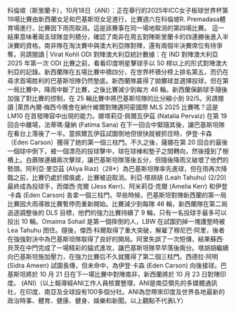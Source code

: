 科倫坡（斯里蘭卡），10月18日（ANI）：正在舉行的2025年ICC女子板球世界杯第19場比賽由新西蘭女足和巴基斯坦女足進行，比賽週六在科倫坡R. Premadasa體育場進行，比賽因下雨而取消。這是該賽事在同一場地取消的第四場比賽。 這一結果意味著兩支球隊並列積分，確認了南非在周五對陣斯里蘭卡的四連勝後進入半決賽的資格。南非隊在淘汰賽中與澳大利亞隊對陣，還有兩個半決賽席位有待爭奪。另請閱讀 | Virat Kohli ODI 對陣澳大利亞統計數據：在 IND 對陣澳大利亞 2025 年第一次 ODI 比賽之前，看看印度明星擊球手以 50 桿以上的形式對陣澳大利亞的記錄。新西蘭隊在五場比賽中積四分，在世界杯積分榜上排名第五，而仍在尋求首場胜利的巴基斯坦隊仍然墊底。新西蘭隊贏得了拋擲球並選擇投球，但在第一局比賽中，降雨中斷了比賽，之後比賽減少到每方 46 輪。新西蘭保齡球手隨後加強了對比賽的控制，在 25 輪比賽中將巴基斯坦隊的比分縮小到 92/5。另請閱讀 |萊昂內爾·梅西今晚會在納什維爾對陣邁阿密國際 MLS 2025 比賽嗎？這是 LM10 在首發陣容中出現的能力。娜塔莉亞·佩爾瓦伊茲 (Natalia Pervaiz) 在第 19 回合中離場，法蒂瑪·薩納 (Fatima Sana) 在下一回合中緊隨其後，讓巴基斯坦隊在看台上落後了一半。當佩爾瓦伊茲試圖倒地但很快就被抓住時，伊登·卡森（Eden Carson）獲得了她的第一個三柱門。不久之後，薩娜在第 20 回合的最後一個球中倒下，被一個漂亮的投球擊中，球在球棒和墊子之間轉向，然後撞到了樹樁上。白蕨隊連續兩次擊球，讓巴基斯坦隊落後五分，但隨後降雨又破壞了他們的勢頭。阿利亞·里亞茲 (Aliya Riaz)（28*）為巴基斯坦隊率先進球，但在雨再次降臨之前，比賽仍處於摺痕處，比賽被迫取消。利亞·塔胡胡 (Leah Tahuhu) (2/20) 最終成為投球手，而傑西·克爾 (Jess Kerr)、阿米莉亞·克爾 (Amelia Kerr) 和伊登·卡森 (Eden Carson) 各拿一個三柱門。早些時候，巴基斯坦對陣新西蘭的第一局比賽因大雨導致比賽暫停而重新開始。比賽減少到每隊 46 輪，新西蘭隊在第二局追逐調整後的 DLS 目標，他們的強力比賽持續了 9 輪，只有一名投球手最多可以投出 10 輪。Omaima Sohail 是第一個摔倒的人，LBW 在試圖扔掉一塊護墊時被 Lea Tahuhu 困住。隨後，傑西·科爾取得了重大突破，解雇了穆尼巴·阿里，後者在強強對決中為巴基斯坦隊取得了良好的開局。阿里失誤了一次短傳，結果蘇西·貝茨在中門完成了一場精彩的貓式進攻，讓巴基斯坦隊早早落後兩分。塔胡胡繼續向巴基斯坦施加壓力，在強力比賽后不久就獲得了第二個三柱門。西德拉·阿明 (Sidra Ameen) 試圖長傳，但未命中，為伊登·卡森 (Eden Carson) 向後接球。巴基斯坦將於 10 月 21 日在下一場比賽中對陣南非，新西蘭將於 10 月 23 日對陣印度。 (ANI)（以上報導經ANI工作人員核實整理，ANI是南亞領先的多媒體通訊社，在印度、南亞及全球設有100多個分社。ANI為您帶來印度及世界各地最新的政治時事、體育、健康、健身、娛樂和新聞。以上觀點不代表LY）